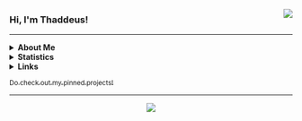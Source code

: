 <a href="https://discord.com/users/275830234262142978" target="_blank" rel="noopener noreferrer"><img align="right" src="https://lanyard-profile-readme.vercel.app/api/275830234262142978?bg=0000000&idleMessage=Not%20doing%20anything%20right%20now&showDisplayName=true&hideDecoration=false" /></a>

<h3>Hi, I'm Thaddeus!</h3>

<hr>

<details>
  <summary><b>About Me</b></summary>
  I'm a full time Singaporean student in Nanyang Polytechnic, currently pursuing a Diploma in Information Technology. 
  I have a strong passion for technology and have gained extensive hands-on experience in full-stack web development and systems administration.
  In my free time, I enjoy gaming, photography, listening to music, and working on coding projects.
  <br>
  Who knows? I might contribute to yours too! :>
</details>

<details>
  <summary><b>Statistics</b></summary>
  <img src="https://github-stats-tkkr.vercel.app/api?username=thaddeuskkr&show_icons=true&hide_border=true&theme=transparent&rank_icon=percentile&include_all_commits=true&custom_title=GitHub%20Statistics" />
  <br>
  <img src="https://github-stats-tkkr.vercel.app/api/top-langs/?username=thaddeuskkr&layout=compact&theme=transparent&hide_border=true" />
</details>

<details>
  <summary><b>Links</b></summary>
  <ul>
    <li><a href="https://www.tkkr.dev" target="_blank" rel="noopener noreferrer">Personal Website</a></li>
    <li><a href="https://github.com/sponsors/thaddeuskkr" target="_blank" rel="noopener noreferrer">Sponsor Me (GitHub Sponsors)</a></li>
    <li><a href="https://www.linkedin.com/in/thaddeuskkr/" target="_blank" rel="noopener noreferrer">LinkedIn</a></li>
    <li><a href="https://www.last.fm/user/thaddeuskkr" target="_blank" rel="noopener noreferrer">Last.fm</a></li>
    <li><a href="https://f.tkkr.dev/get/resume.pdf?raw">Resume (PDF)</li>
  </ul>
</details>

<sub>Do check out my pinned projects!</sub>

<hr>

<p align="center">
  <a href="https://github.com/thaddeuskkr/thaddeuskkr/blob/main/assets/banner.gif?raw=true">
    <img src="assets/banner-modified.gif" />
  </a>
</p>
